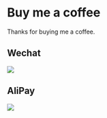# Buy me a coffee
Thanks for buying me a coffee.

## Wechat
![](http://7xwggp.com1.z0.glb.clouddn.com/wechatdonate.jpg)

## AliPay
![](http://7xwggp.com1.z0.glb.clouddn.com/alidonate.jpg)
